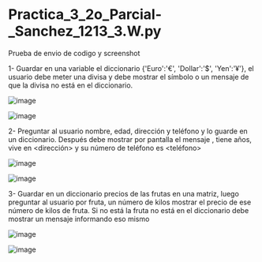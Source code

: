 # Practica_3_2o_Parcial-_Sanchez_1213_3.W.py
Prueba de envio de codigo y screenshot

1- Guardar en una variable el diccionario {'Euro':'€', 'Dollar':'$', 'Yen':'¥'}, 
el usuario debe meter una divisa y debe mostrar el símbolo o un mensaje de que la 
divisa no está en el diccionario.

![image](https://github.com/user-attachments/assets/076a0cc5-90e6-4b3e-af61-4734b3cd25af)

![image](https://github.com/user-attachments/assets/923e3b3d-9361-40d1-9f48-9a920ceeb489)

2- Preguntar al usuario nombre, edad, dirección y teléfono y lo guarde en un diccionario.
Después debe mostrar por pantalla el mensaje <nombre>, tiene <edad> años, vive en 
<dirección> y su número de teléfono es <teléfono>

![image](https://github.com/user-attachments/assets/1adace53-7e54-4b1d-a4ff-759ed81106af)

![image](https://github.com/user-attachments/assets/c1997f83-5c54-45c4-b2c5-b27678fe9aa0)

3- Guardar en un diccionario precios de las frutas en una matriz, luego preguntar al
usuario por fruta, un número de kilos mostrar el precio de ese número de kilos de fruta.
Si no está la fruta no está en el diccionario debe mostrar un mensaje informando eso mismo

![image](https://github.com/user-attachments/assets/ec56744c-c033-4bd4-81f7-bf59210c0cd8)

![image](https://github.com/user-attachments/assets/069cade7-1673-4ee5-89cb-e85bd2799216)
